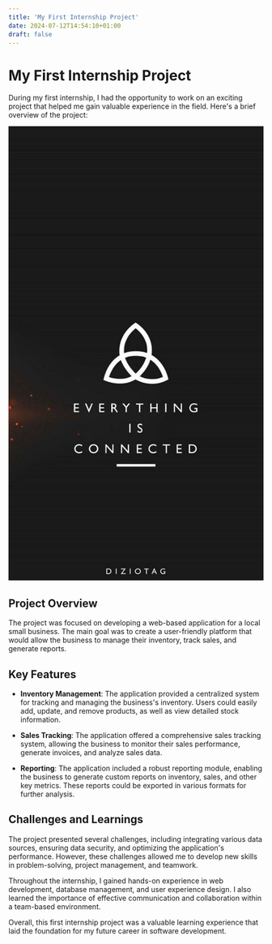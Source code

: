 ```yaml
---
title: 'My First Internship Project'
date: 2024-07-12T14:54:10+01:00
draft: false
---
```

# My First Internship Project

During my first internship, I had the opportunity to work on an exciting project that helped me gain valuable experience in the field. Here's a brief overview of the project:

![image info](/assets/jk.jpg)


## Project Overview

The project was focused on developing a web-based application for a local small business. The main goal was to create a user-friendly platform that would allow the business to manage their inventory, track sales, and generate reports.


## Key Features

- **Inventory Management**: The application provided a centralized system for tracking and managing the business's inventory. Users could easily add, update, and remove products, as well as view detailed stock information.

- **Sales Tracking**: The application offered a comprehensive sales tracking system, allowing the business to monitor their sales performance, generate invoices, and analyze sales data.

- **Reporting**: The application included a robust reporting module, enabling the business to generate custom reports on inventory, sales, and other key metrics. These reports could be exported in various formats for further analysis.

## Challenges and Learnings

The project presented several challenges, including integrating various data sources, ensuring data security, and optimizing the application's performance. However, these challenges allowed me to develop new skills in problem-solving, project management, and teamwork.

Throughout the internship, I gained hands-on experience in web development, database management, and user experience design. I also learned the importance of effective communication and collaboration within a team-based environment.

Overall, this first internship project was a valuable learning experience that laid the foundation for my future career in software development.